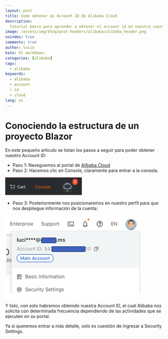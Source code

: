 ```yaml
---
layout: post
title: Como obtener mi Account ID de Alibaba Cloud
description:
  Tutorial básco para aprender a obtener el account id en nuestra cuenta de Alibaba Cloud.
image: /assets/img/blog/post-headers/alibaba/alibaba_header.png
noindex: true
comments: true
author: lucio
kate: hl markdown;
categories: [alibaba]
tags:
  - alibaba
keywords:
  - alibaba
  - account
  - id
  - cloud
lang: es
---
```


# Conociendo la estructura de un proyecto Blazor

En este pequeño articulo se listan los pasos a seguir para poder obtener nuestro Account ID:

- Paso 1: Naveguemos al portal de [Alibaba Cloud](https://account.alibabacloud.com/)
- Paso 2: Hacemos clic en Console, claramente para entrar a la consola.

![image](/assets/img/blog/tutorials/alibaba/account_id/console.png)

- Paso 3: Posteriormente nos posicionaremos en nuestro perfil para que nos despliegue información de la cuenta:

![image](/assets/img/blog/tutorials/alibaba/account_id/account.png)

Y listo, con esto habremos obtenido nuestra Account ID, el cual Alibaba nos solicita con determinada frecuencia dependiendo de las actividades que se ejecuten en su portal.

Ya si queremos entrar a más detalle, solo es cuestión de ingresar a Security Settings.
